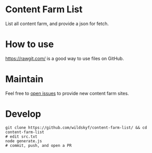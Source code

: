 # Content Farm List
List all content farm, and provide a json for fetch.

# How to use
<https://rawgit.com/> is a good way to use files on GitHub.

# Maintain
Feel free to [open issues](https://github.com/wildskyf/ContentFarm-List/issues/new) to provide new content farm sites.

# Develop

```
git clone https://github.com/wildskyf/content-farm-list/ && cd content-farm-list
# edit src.txt
node generate.js
# commit, push, and open a PR
```
